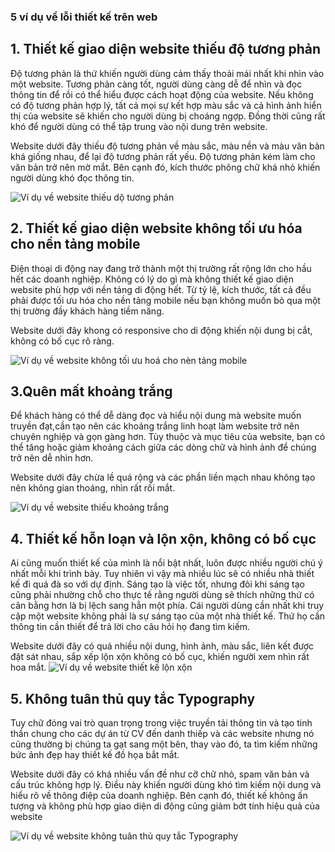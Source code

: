 ### 5 ví dụ về lỗi thiết kế trên web

## 1. Thiết kế giao diện website thiếu độ tương phản

Độ tương phản là thứ khiến người dùng cảm thấy thoải mái nhất khi nhìn vào một website. Tương phản càng tốt, người dùng càng dễ để nhìn và đọc thông tin để rồi có thể hiểu được cách hoạt động của website. Nếu không có độ tương phản hợp lý, tất cả mọi sự kết hợp màu sắc và cả hình ảnh hiển thị của website sẽ khiến cho người dùng bị choáng ngợp. Đồng thời cũng rất khó để người dùng có thể tập trung vào nội dung trên website.

Website dưới đây thiếu độ tương phản về màu sắc, màu nền và màu văn bản khá giống nhau, để lại độ tương phản rất yếu. Độ tương phản kém làm cho văn bản trở nên mờ mắt. Bên cạnh đó, kích thước phông chữ khá nhỏ khiến người dùng khó đọc thông tin.

![Ví dụ về website thiếu dộ tương phản](https://www.thuengay.vn/blog/wp-content/uploads/2018/07/6-loi-thiet-ke-giao-dien-website-1-thuengay-vn.jpg)

## 2. Thiết kế giao diện website không tối ưu hóa cho nền tảng mobile

Điện thoại di động nay đang trở thành một thị trường rất rộng lớn cho hầu hết các doanh nghiệp. Không có lý do gì mà không thiết kế giao diện website phù hợp với nền tảng di động hết. Từ tỷ lệ, kích thước, tất cả đều phải được tối ưu hóa cho nền tảng mobile nếu bạn không muốn bỏ qua một thị trường đầy khách hàng tiềm năng.

Website dưới đây khong có responsive cho di động khiến nội dung bị cắt, không có bố cục rõ ràng.

![Ví dụ về website không tối ưu hoá cho nèn tảng mobile](https://www.thuengay.vn/blog/wp-content/uploads/2018/07/6-loi-thiet-ke-giao-dien-website-3-thuengay-vn.png)

## 3.Quên mất khoảng trắng

Để khách hàng có thể dễ dàng đọc và hiểu nội dung mà website muốn truyền đạt,cần tạo nên các khoảng trắng linh hoạt làm website trở nên chuyên nghiệp và gọn gàng hơn. Tùy thuộc và mục tiêu của website, bạn có thể tăng hoặc giảm khoảng cách giữa các dòng chữ và hình ảnh để chúng trở nên dễ nhìn hơn.

Website dưới đây chừa lề quá rộng và các phần liền mạch nhau không tạo nên không gian thoáng, nhìn rất rối mắt. 

![Ví dụ về website thiếu khoảng trắng](http://angito.com.vn/uploads/hinh-anh-bai-viet-tin-tuc/nhung-sai-lam-khi-thiet-ke-website/nhung-sai-lam-khi-thiet-ke-website3.jpg)


## 4. Thiết kế hỗn loạn và lộn xộn, không có bố cục

Ai cũng muốn thiết kế của mình là nổi bật nhất, luôn được nhiều người chú ý nhất mỗi khi trình bày. Tuy nhiên vì vậy mà nhiều lúc sẽ có nhiều nhà thiết kế đi quá đà so với dự định. Sáng tạo là việc tốt, nhưng đôi khi sáng tạo cũng phải nhường chỗ cho thực tế rằng người dùng sẽ thích những thứ có cân bằng hơn là bị lệch sang hẳn một phía. Cái người dùng cần nhất khi truy cập một website không phải là sự sáng tạo của một nhà thiết kế. Thứ họ cần thông tin cần thiết để trả lời cho câu hỏi họ đang tìm kiếm.

Website dưới đây có quá nhiều nội dung, hình ảnh, màu sắc, liên kết được đặt sát nhau, sắp xếp lộn xộn không có bố cục, khiến người xem nhìn rất hoa mắt.
![Ví dụ về website thiết kế lộn xộn](https://seongon.com/wp-content/uploads/2019/03/wed-thiet-ke-xau-2.png)

## 5. Không tuân thủ quy tắc Typography
Tuy chữ đóng vai trò quan trọng trong việc truyền tải thông tin và tạo tinh thần chung cho các dự án từ CV đến danh thiếp và các website nhưng nó cũng thường bị chúng ta gạt sang một bên, thay vào đó, ta tìm kiếm những bức ảnh đẹp hay thiết kế đồ họa bắt mắt.

Website dưới đây có khá nhiều vấn đề như cỡ chữ nhỏ, spam văn bản và cấu trúc không hợp lý. Điều này khiến người dùng khó tìm kiếm nội dung và hiểu rõ về thông điệp của doanh nghiệp. Bên cạnh đó, thiết kế không ấn tượng và không phù hợp giao diện di động cũng giảm bớt tính hiệu quả của website

![Ví dụ về website không tuân thủ quy tắc Typography](https://seongon.com/wp-content/uploads/2019/03/wed-thiet-ke-xau-11.png)
